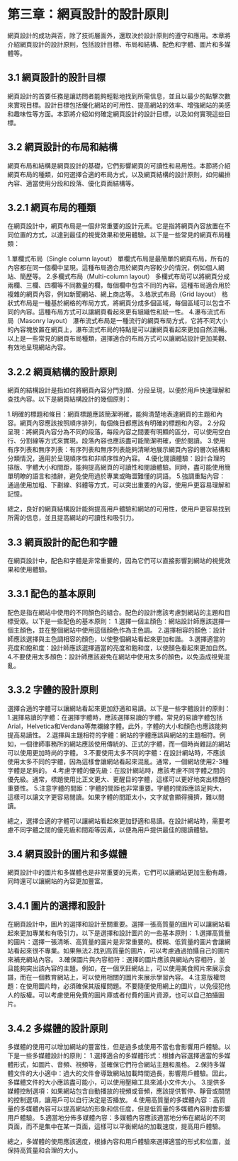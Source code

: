 # 第三章：網頁設計的設計原則
網頁設計的成功與否，除了技術層面外，還取決於設計原則的遵守和應用。本章將介紹網頁設計的設計原則，包括設計目標、布局和結構、配色和字體、圖片和多媒體等。

## 3.1 網頁設計的設計目標
網頁設計的首要任務是讓訪問者能夠輕鬆地找到所需信息，並且以最少的點擊次數來實現目標。設計目標包括優化網站的可用性、提高網站的效率、增強網站的美感和趣味性等方面。本節將介紹如何確定網頁設計的設計目標，以及如何實現這些目標。

## 3.2 網頁設計的布局和結構
網頁布局和結構是網頁設計的基礎，它們影響網頁的可讀性和易用性。本節將介紹網頁布局的種類，如何選擇合適的布局方式，以及網頁結構的設計原則，如何編排內容、適當使用分段和段落、優化頁面結構等。

## 3.2.1 網頁布局的種類

在網頁設計中，網頁布局是一個非常重要的設計元素。它是指將網頁內容放置在不同位置的方式，以達到最佳的視覺效果和使用體驗。以下是一些常見的網頁布局種類：

1.單欄式布局（Single column layout）
單欄式布局是最簡單的網頁布局，所有的內容都在同一個欄中呈現。這種布局適合用於網頁內容較少的情況，例如個人網站、簡歷等。
2.多欄式布局（Multi-column layout）
多欄式布局可以將網頁分成兩欄、三欄、四欄等不同數量的欄，每個欄中包含不同的內容。這種布局適合用於複雜的網頁內容，例如新聞網站、網上商店等。
3.格狀式布局（Grid layout）
格狀式布局是一種基於網格的布局方式，將網頁分成多個區域，每個區域可以包含不同的內容。這種布局方式可以讓網頁看起來更有組織性和統一性。
4.瀑布流式布局（Masonry layout）
瀑布流式布局是一種流行的網頁布局方式，它將不同大小的內容塊放置在網頁上，瀑布流式布局的特點是可以讓網頁看起來更加自然流暢。
以上是一些常見的網頁布局種類，選擇適合的布局方式可以讓網站設計更加美觀、有效地呈現網站內容。
## 3.2.2 網頁結構的設計原則

網頁的結構設計是指如何將網頁內容分門別類、分段呈現，以便於用戶快速理解和查找內容。以下是網頁結構設計的幾個原則：

1.明確的標題和條目：網頁標題應該簡潔明確，能夠清楚地表達網頁的主題和內容。網頁內容應該按照順序排列，每個條目都應該有明確的標題和內容。
2.分段呈現：將網頁內容分為不同的段落，每段內容之間要有明顯的區分，可以使用空白行、分割線等方式來實現。段落內容也應該盡可能簡潔明確，便於閱讀。
3.使用有序列表和無序列表：有序列表和無序列表能夠清晰地展示網頁內容的層次結構和分類情況，適用於呈現順序性和非順序性的內容。
4.優化閱讀體驗：設計合理的排版、字體大小和間距，能夠提高網頁的可讀性和閱讀體驗。同時，盡可能使用簡單明瞭的語言和措辭，避免使用過於專業或晦澀難懂的詞語。
5.強調重點內容：通過使用加粗、下劃線、斜體等方式，可以突出重要的內容，使用戶更容易理解和記憶。

總之，良好的網頁結構設計能夠提高用戶體驗和網站的可用性，使用戶更容易找到所需的信息，並且提高網站的可讀性和吸引力。

## 3.3 網頁設計的配色和字體
在網頁設計中，配色和字體是非常重要的，因為它們可以直接影響到網站的視覺效果和使用體驗。

## 3.3.1 配色的基本原則
配色是指在網站中使用的不同顏色的組合。配色的設計應該考慮到網站的主題和目標受眾。以下是一些配色的基本原則：
1.選擇一個主顏色：網站設計師應該選擇一個主顏色，並在整個網站中使用這個顏色作為主色調。
2.選擇相容的顏色：設計師應該選擇與主色調相容的顏色，以使整個網站看起來更加和諧。
3.選擇適當的亮度和飽和度：設計師應該選擇適當的亮度和飽和度，以使顏色看起來更加自然。
4.不要使用太多顏色：設計師應該避免在網站中使用太多的顏色，以免造成視覺混亂。

## 3.3.2 字體的設計原則
選擇合適的字體可以讓網站看起來更加舒適和易讀。以下是一些字體設計的原則：
1.選擇易讀的字體：在選擇字體時，應該選擇易讀的字體。常見的易讀字體包括Arial，Helvetica和Verdana等無襯線字體。此外，字體的大小和顏色也應該能夠提高易讀性。
2.選擇與主題相符的字體：網站的字體應該與網站的主題相符。例如，一個律師事務所的網站應該使用傳統的、正式的字體，而一個時尚雜誌的網站可以使用更加時尚的字體。
3.不要使用太多不同的字體：在設計網站時，不應該使用太多不同的字體，因為這樣會讓網站看起來混亂。通常，一個網站使用2-3種字體是足夠的。
4.考慮字體的優先級：在設計網站時，應該考慮不同字體之間的優先級。通常，標題使用比正文更大、更醒目的字體，這樣可以更好地突出標題的重要性。
5.注意字體的間距：字體的間距也非常重要。字體的間距應該足夠大，這樣可以讓文字更容易閱讀。如果字體的間距太小，文字就會顯得擁擠，難以閱讀。

總之，選擇合適的字體可以讓網站看起來更加舒適和易讀。在設計網站時，需要考慮不同字體之間的優先級和間距等因素，以便為用戶提供最佳的閱讀體驗。

## 3.4 網頁設計的圖片和多媒體
網頁設計中的圖片和多媒體也是非常重要的元素，它們可以讓網站更加生動有趣，同時還可以讓網站的內容更加豐富。

## 3.4.1 圖片的選擇和設計
在網頁設計中，圖片的選擇和設計至關重要。選擇一張高質量的圖片可以讓網站看起來更加專業和有吸引力。以下是選擇和設計圖片的一些基本原則：
1.選擇高質量的圖片：選擇一張清晰、高質量的圖片是非常重要的。模糊、低質量的圖片會讓網站看起來很不專業。如果無法2.找到高質量的圖片，可以考慮通過拍攝自己的圖片來補充網站內容。
3.確保圖片與內容相符：選擇的圖片應該與網站內容相符，並且能夠突出該內容的主題。例如，在一個烹飪網站上，可以使用美食照片來展示食譜，而在一個教育網站上，可以使用相關的圖片來展示學習內容。
4.注意版權問題：在使用圖片時，必須確保其版權問題。不要隨便使用網上的圖片，以免侵犯他人的版權。可以考慮使用免費的圖片庫或者付費的圖片資源，也可以自己拍攝圖片。

## 3.4.2 多媒體的設計原則
多媒體的使用可以增加網站的豐富性，但是過多或使用不當也會影響用戶體驗。以下是一些多媒體設計的原則：
1.選擇適合的多媒體形式：根據內容選擇適當的多媒體形式，如圖片、音頻、視頻等，並確保它們符合網站主題和風格。
2.保持多媒體文件的大小適中：過大的文件會導致網站加載時間過長，影響用戶體驗。因此，多媒體文件的大小應該盡可能小，可以使用壓縮工具來減小文件大小。
3.提供多媒體控制選項：如果網站包含自動播放的視頻或音頻，應該提供暫停、靜音或關閉的控制選項，讓用戶可以自行決定是否播放。
4.使用高質量的多媒體內容：高質量的多媒體內容可以提高網站的形象和信任度，但是低質量的多媒體內容則會影響用戶體驗。
5.適當地分佈多媒體內容：多媒體內容應該適當地分佈在網站的不同頁面，而不是集中在某一頁面，這樣可以平衡網站的加載速度，提高用戶體驗。

總之，多媒體的使用應該適度，根據內容和用戶體驗來選擇適當的形式和位置，並保持高質量和合理的大小。
